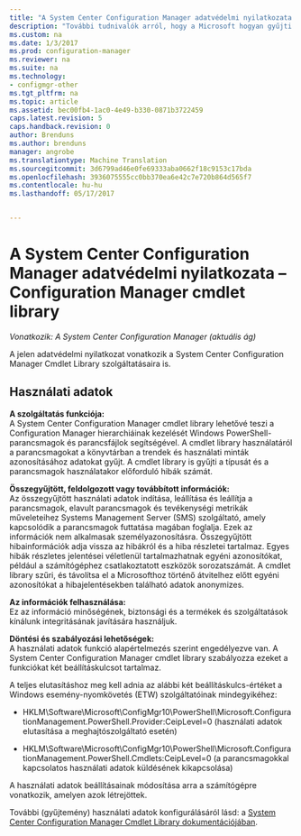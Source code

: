 ```yaml
---
title: "A System Center Configuration Manager adatvédelmi nyilatkozata – Configuration Manager cmdletlLibrary |} Microsoft Docs"
description: "További tudnivalók arról, hogy a Microsoft hogyan gyűjti és használja a System Center Configuration Manager cmdlet library kapcsolódó adatokat."
ms.custom: na
ms.date: 1/3/2017
ms.prod: configuration-manager
ms.reviewer: na
ms.suite: na
ms.technology:
- configmgr-other
ms.tgt_pltfrm: na
ms.topic: article
ms.assetid: bec00fb4-1ac0-4e49-b330-0871b3722459
caps.latest.revision: 5
caps.handback.revision: 0
author: Brenduns
ms.author: brenduns
manager: angrobe
ms.translationtype: Machine Translation
ms.sourcegitcommit: 3d6799ad46e0fe69333aba0662f18c9153c17bda
ms.openlocfilehash: 3936075555cc0bb370ea6e42c7e720b864d565f7
ms.contentlocale: hu-hu
ms.lasthandoff: 05/17/2017


---
```

# <a name="system-center-configuration-manager-privacy-statement---configuration-manager-cmdlet-library"></a>A System Center Configuration Manager adatvédelmi nyilatkozata – Configuration Manager cmdlet library

*Vonatkozik: A System Center Configuration Manager (aktuális ág)*

A jelen adatvédelmi nyilatkozat vonatkozik a System Center Configuration Manager Cmdlet Library szolgáltatásaira is.  

## <a name="usage-data"></a>Használati adatok  
 **A szolgáltatás funkciója:**   
A System Center Configuration Manager cmdlet library lehetővé teszi a Configuration Manager hierarchiáinak kezelését Windows PowerShell-parancsmagok és parancsfájlok segítségével. A cmdlet library használatáról a parancsmagokat a könyvtárban a trendek és használati minták azonosításához adatokat gyűjt. A cmdlet library is gyűjti a típusát és a parancsmagok használatakor előforduló hibák számát.  

 **Összegyűjtött, feldolgozott vagy továbbított információk:**   
Az összegyűjtött használati adatok indítása, leállítása és leállítja a parancsmagok, elavult parancsmagok és tevékenységi metrikák műveleteihez Systems Management Server (SMS) szolgáltató, amely kapcsolódik a parancsmagok futtatása magában foglalja. Ezek az információk nem alkalmasak személyazonosításra.  Összegyűjtött hibainformációk adja vissza az hibákról és a hiba részletei tartalmaz. Egyes hibák részletes jelentései véletlenül tartalmazhatnak egyéni azonosítókat, például a számítógéphez csatlakoztatott eszközök sorozatszámát. A cmdlet library szűri, és távolítsa el a Microsofthoz történő átvitelhez előtt egyéni azonosítókat a hibajelentésekben található adatok anonymizes.  

 **Az információk felhasználása:**   
Ez az információ minőségének, biztonsági és a termékek és szolgáltatások kínálunk integritásának javítására használjuk.  

 **Döntési és szabályozási lehetőségek:**   
A használati adatok funkció alapértelmezés szerint engedélyezve van. A System Center Configuration Manager cmdlet library szabályozza ezeket a funkciókat két beállításkulcsot tartalmaz.  

 A teljes elutasításhoz meg kell adnia az alábbi két beállításkulcs-értéket a Windows esemény-nyomkövetés (ETW) szolgáltatóinak mindegyikéhez:  

-   HKLM\Software\Microsoft\ConfigMgr10\PowerShell\Microsoft.ConfigurationManagement.PowerShell.Provider:CeipLevel=0 (használati adatok elutasítása a meghajtószolgáltató esetén)  

-   HKLM\Software\Microsoft\ConfigMgr10\PowerShell\Microsoft.ConfigurationManagement.PowerShell.Cmdlets:CeipLevel=0 (a parancsmagokkal kapcsolatos használati adatok küldésének kikapcsolása)  

 A használati adatok beállításainak módosítása arra a számítógépre vonatkozik, amelyen azok létrejöttek.  

 További (gyűjtemény) használati adatok konfigurálásáról lásd: a [System Center Configuration Manager Cmdlet Library dokumentációjában](https://technet.microsoft.com/en-us/library/dn958404.aspx).   


